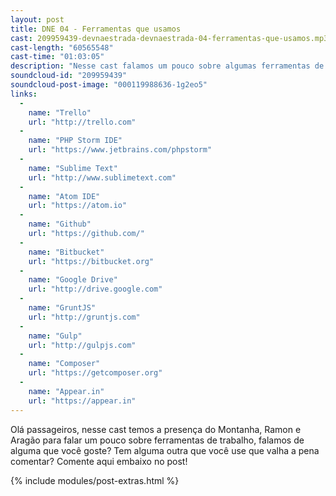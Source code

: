 ```yaml
---
layout: post
title: DNE 04 - Ferramentas que usamos
cast: 209959439-devnaestrada-devnaestrada-04-ferramentas-que-usamos.mp3
cast-length: "60565548"
cast-time: "01:03:05"
description: "Nesse cast falamos um pouco sobre algumas ferramentas de trabalho que usamos, aperte os cintos e venha conosco!"
soundcloud-id: "209959439"
soundcloud-post-image: "000119988636-1g2eo5"
links:
  -
    name: "Trello"
    url: "http://trello.com"
  -
    name: "PHP Storm IDE"
    url: "https://www.jetbrains.com/phpstorm"
  -
    name: "Sublime Text"
    url: "http://www.sublimetext.com"
  -
    name: "Atom IDE"
    url: "https://atom.io"
  -
    name: "Github"
    url: "https://github.com/"
  -
    name: "Bitbucket"
    url: "https://bitbucket.org"
  -
    name: "Google Drive"
    url: "http://drive.google.com"
  -
    name: "GruntJS"
    url: "http://gruntjs.com"
  -
    name: "Gulp"
    url: "http://gulpjs.com"
  -
    name: "Composer"
    url: "https://getcomposer.org"
  -
    name: "Appear.in"
    url: "https://appear.in"
---
```


Olá passageiros, nesse cast temos a presença do Montanha, Ramon e Aragão para falar um pouco sobre ferramentas de trabalho, falamos de alguma que você goste? Tem alguma outra que você use que valha a pena comentar? Comente aqui embaixo no post!

{% include modules/post-extras.html %}